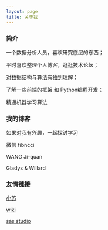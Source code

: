 ```yaml
---
layout: page
title: 关于我 
---
```




<p>
<h3> 简介 </h3>  
<p>
 一个数据分析人员，喜欢研究底层的东西；
<p>
平时喜欢整理个人博客，逛逛技术论坛；
<p>
对数据结构与算法有独到理解；
<p>
了解一些前端的框架 和 Python编程开发；
<p>
精通机器学习算法

<p>
<h3> 我的博客 </h3>  
如果对我有兴趣，一起探讨学习
<p>
微信 fibncci
<p>
WANG Ji-quan
<p>
Gladys & Willard

<h3>友情链接</h3>
<a href="https://subaobaos.github.io/"  target="_blank">小苏</a>

<a href="http://subaobao.club:8181/"  target="_blank">wiki</a>

<p>

<a href="[http://192.168.236.132/SASStudio/38/main?locale=zh_CN&zone=GMT%252B08%253A00&http%3A%2F%2F192.168.236.132%2FSASStudio%2F38%2Findex=](http://192.168.236.132/SASStudio/38/main?locale=zh_CN&zone=GMT%2B08%3A00&http%3A%2F%2F192.168.236.132%2FSASStudio%2F38%2Findex=)"  target="_blank">sas studio</a>

